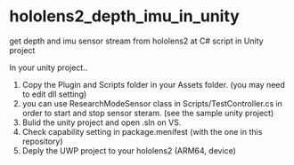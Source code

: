 # hololens2_depth_imu_in_unity
get depth and imu sensor stream from hololens2 at C# script in Unity project

In your unity project..
1. Copy the Plugin and Scripts folder in your Assets folder. (you may need to edit dll setting)
2. you can use ResearchModeSensor class in Scripts/TestController.cs in order to start and stop sensor steram. (see the sample unity project)
3. Bulid the unity project and open .sln on VS.
4. Check capability setting in package.menifest (with the one in this repository)
5. Deply the UWP project to your hololens2 (ARM64, device)



